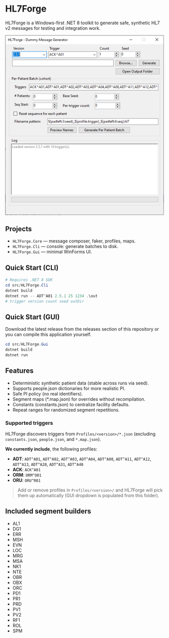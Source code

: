 # HL7Forge

HL7Forge is a Windows-first .NET 8 toolkit to generate safe, synthetic HL7 v2 messages for testing and integration work.

![HL7Forge Application Screenshot](images/app-screenshot.png)

## Projects
- `HL7Forge.Core` — message composer, faker, profiles, maps.
- `HL7Forge.Cli` — console: generate batches to disk.
- `HL7Forge.Gui` — minimal WinForms UI.

## Quick Start (CLI)
```powershell
# Requires .NET 8 SDK
cd src/HL7Forge.Cli
dotnet build
dotnet run -- ADT^A01 2.5.1 25 1234 .\out
# trigger version count seed outDir
```

## Quick Start (GUI)

Download the latest release from the releases section of this repository or you can compile this application yourself. 

```powershell
cd src/HL7Forge.Gui
dotnet build
dotnet run
```

## Features

- Deterministic synthetic patient data (stable across runs via seed).
- Supports people.json dictionaries for more realistic PI.
- Safe PI policy (no real identifiers).
- Segment maps (*.map.json) for overrides without recompilation.
- Constants (constants.json) to centralize facility defaults.
- Repeat ranges for randomized segment repetitions.

### Supported triggers

HL7Forge discovers triggers from `Profiles/<version>/*.json` (excluding `constants.json`, `people.json`, and `*.map.json`).  

**We currently include**, the following profiles:

- **ADT**: `ADT^A01`, `ADT^A02`, `ADT^A03`, `ADT^A04`, `ADT^A08`, `ADT^A11`, `ADT^A12`, `ADT^A13`, `ADT^A28`, `ADT^A31`, `ADT^A40`
- **ACK**: `ACK^A01`
- **ORM**: `ORM^O01`
- **ORU**: `ORU^R01`

> Add or remove profiles in `Profiles/<version>/` and HL7Forge will pick them up automatically (GUI dropdown is populated from this folder).

## Included segment builders

- AL1 
- DG1 
- ERR 
- MSH 
- EVN 
- LOC 
- MRG 
- MSA 
- NK1 
- NTE 
- OBR 
- OBX 
- ORC 
- PD1 
- PR1 
- PRD 
- PV1 
- PV2 
- RF1 
- ROL 
- SPM